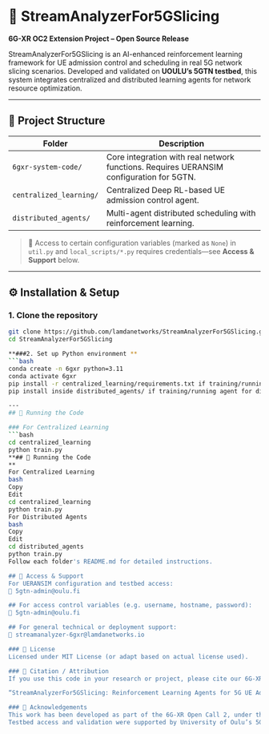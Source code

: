 # 📡 StreamAnalyzerFor5GSlicing

**6G-XR OC2 Extension Project – Open Source Release**

StreamAnalyzerFor5GSlicing is an AI-enhanced reinforcement learning framework for UE admission control and scheduling in real 5G network slicing scenarios. Developed and validated on **UOULU’s 5GTN testbed**, this system integrates centralized and distributed learning agents for network resource optimization.

---

## 📁 Project Structure

| Folder | Description |
|--------|-------------|
| `6gxr-system-code/` | Core integration with real network functions. Requires UERANSIM configuration for 5GTN. |
| `centralized_learning/` | Centralized Deep RL-based UE admission control agent. |
| `distributed_agents/` | Multi-agent distributed scheduling with reinforcement learning. |

> 🔐 Access to certain configuration variables (marked as `None`) in `util.py` and `local_scripts/*.py` requires credentials—see **Access & Support** below.

---

## ⚙️ Installation & Setup

### 1. Clone the repository

```bash
git clone https://github.com/lamdanetworks/StreamAnalyzerFor5GSlicing.git
cd StreamAnalyzerFor5GSlicing

**###2. Set up Python environment **
```bash
conda create -n 6gxr python=3.11
conda activate 6gxr
pip install -r centralized_learning/requirements.txt if training/running the centralized agent for UE admission control.
pip install inside distributed_agents/ if training/running agent for distributed UE scheduling.

---
## 🚀 Running the Code

### For Centralized Learning
```bash
cd centralized_learning
python train.py
**## 🚀 Running the Code
**
For Centralized Learning
bash
Copy
Edit
cd centralized_learning
python train.py
For Distributed Agents
bash
Copy
Edit
cd distributed_agents
python train.py
Follow each folder's README.md for detailed instructions.

## 🔐 Access & Support
For UERANSIM configuration and testbed access:
📧 5gtn-admin@oulu.fi

## For access control variables (e.g. username, hostname, password):
📧 5gtn-admin@oulu.fi

## For general technical or deployment support:
📧 streamanalyzer-6gxr@lamdanetworks.io

### 📜 License
Licensed under MIT License (or adapt based on actual license used).

### 📣 Citation / Attribution
If you use this code in your research or project, please cite our 6G-XR OC2 contribution and reference:

“StreamAnalyzerFor5GSlicing: Reinforcement Learning Agents for 5G UE Admission and Scheduling in Sliced Networks – 6G-XR OC2 Extension Project, 2025.”

### 🤝 Acknowledgements
This work has been developed as part of the 6G-XR Open Call 2, under the SNS JU Horizon Europe initiative with the support of our UOULU Mentor and his technical team.
Testbed access and validation were supported by University of Oulu’s 5GTN.

